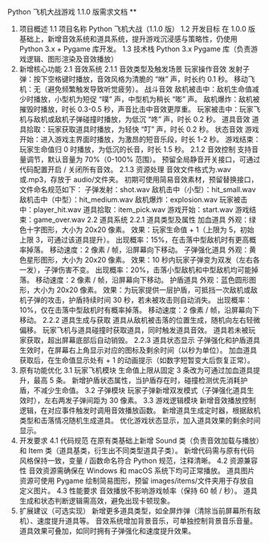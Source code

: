 Python 飞机大战游戏 1.1.0 版需求文档
\*\*

1. 项目概述
   1.1 项目名称
   Python 飞机大战（1.1.0 版）
   1.2 开发目标
   在 1.0.0 版基础上，新增音效系统和道具系统，提升游戏沉浸感与策略性，仍使用 Python 3.x + Pygame 库开发。
   1.3 技术栈
   Python 3.x
   Pygame 库（负责游戏逻辑、图形渲染及音效播放）
2. 新增核心功能
   2.1 音效系统
   2.1.1 音效类型及触发场景
   玩家操作音效
   发射子弹：按下空格键时播放，音效风格为清脆的 “咻” 声，时长约 0.1 秒。
   移动飞机：无（避免频繁触发导致听觉疲劳）。
   战斗音效
   敌机被击中：敌机生命值减少时播放，小型机为短促 “噗” 声，中型机为稍长 “嘭” 声。
   敌机爆炸：敌机被摧毁时播放，时长 0.3-0.5 秒，声音比击中音效更厚重。
   玩家被击中：玩家飞机与敌机或敌机子弹碰撞时播放，为低沉 “咚” 声，时长 0.2 秒。
   道具音效
   道具拾取：玩家获取道具时播放，为轻快 “叮” 声，时长 0.2 秒。
   状态音效
   游戏开始：进入游戏主界面时播放，为激昂的短音乐段，时长 1-2 秒。
   游戏结束：玩家生命值归 0 时播放，为低沉的长音，时长 1.5 秒。
   2.1.2 音效控制
   支持音量调节，默认音量为 70%（0-100% 范围）。
   预留全局静音开关接口，可通过代码配置开启 / 关闭所有音效。
   2.1.3 资源处理
   音效文件格式为.wav 或.mp3，存放于 audio/文件夹。
   初期可使用简易音效素材，预留替换接口，文件命名规范如下：
   子弹发射：shot.wav
   敌机击中（小型）：hit_small.wav
   敌机击中（中型）：hit_medium.wav
   敌机爆炸：explosion.wav
   玩家被击中：player_hit.wav
   道具拾取：item_pick.wav
   游戏开始：start.wav
   游戏结束：game_over.wav
   2.2 道具系统
   2.2.1 道具类型及属性
   加血道具
   外观：绿色十字图形，大小为 20x20 像素。
   效果：玩家生命值 + 1（上限为 5，初始上限 3，可通过该道具提升）。
   出现概率：15%，在击落中型敌机时有更高概率掉落。
   移动速度：2 像素 / 帧，沿屏幕向下移动。
   子弹强化道具
   外观：黄色星形图形，大小为 20x20 像素。
   效果：10 秒内玩家子弹变为双发（左右各一发），子弹伤害不变。
   出现概率：20%，击落小型敌机和中型敌机均可能掉落。
   移动速度：2 像素 / 帧，沿屏幕向下移动。
   护盾道具
   外观：蓝色圆形图形，大小为 20x20 像素。
   效果：为玩家提供一层护盾，可抵挡一次敌机或敌机子弹的攻击，护盾持续时间 30 秒，若未被攻击则自动消失。
   出现概率：10%，仅在击落中型敌机时有概率掉落。
   移动速度：2 像素 / 帧，沿屏幕向下移动。
   2.2.2 道具生成与获取
   道具从敌机被击落的位置生成，随机向左右轻微偏移。
   玩家飞机与道具碰撞时获取道具，同时触发道具音效。
   道具若未被玩家获取，超出屏幕底部后自动销毁。
   2.2.3 道具状态显示
   子弹强化和护盾道具生效时，在屏幕右上角显示对应的图标及剩余时间（以秒为单位）。
   加血道具获取后，在生命值显示处有 + 1 的动画提示（如数字短暂变大后恢复正常）。
3. 原有功能优化
   3.1 玩家飞机模块
   生命值上限从固定 3 条改为可通过加血道具提升，最高 5 条。
   新增护盾状态属性，当护盾存在时，碰撞检测优先消耗护盾，不减少生命值。
   3.2 子弹模块
   玩家子弹新增双发模式（子弹强化道具生效时），左右两发子弹间距为 30 像素。
   3.3 游戏逻辑模块
   新增音效播放控制逻辑，在对应事件触发时调用音效播放函数。
   新增道具生成定时器，根据敌机类型和击落情况随机生成道具。
   优化游戏状态显示，加入道具效果的剩余时间显示。
4. 开发要求
   4.1 代码规范
   在原有类基础上新增 Sound 类（负责音效加载与播放）和 Item 类（道具基类，衍生出不同类型道具子类）。
   新增代码需与原有代码风格保持一致，变量 / 函数命名符合 Python 规范，注释清晰。
   4.2 资源兼容性
   音效资源需确保在 Windows 和 macOS 系统下均可正常播放。
   道具图片资源可使用 Pygame 绘制简易图形，预留 images/items/文件夹用于存放自定义图片。
   4.3 性能要求
   音效播放不影响游戏帧率（保持 60 帧 / 秒）。
   道具生成和状态判断逻辑需高效，避免出现卡顿现象。
5. 扩展建议（可选实现）
   新增更多道具类型，如全屏炸弹（清除当前屏幕所有敌机）、速度提升道具等。
   音效系统增加背景音乐，可单独控制背景音乐音量。
   道具效果可叠加，如同时拥有子弹强化和速度提升效果。

